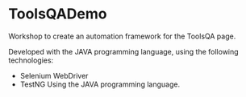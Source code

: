 # ToolsQADemo

Workshop to create an automation framework for the ToolsQA page.

Developed with the JAVA programming language, using the following technologies:
* Selenium WebDriver
* TestNG
 Using the JAVA programming language.

